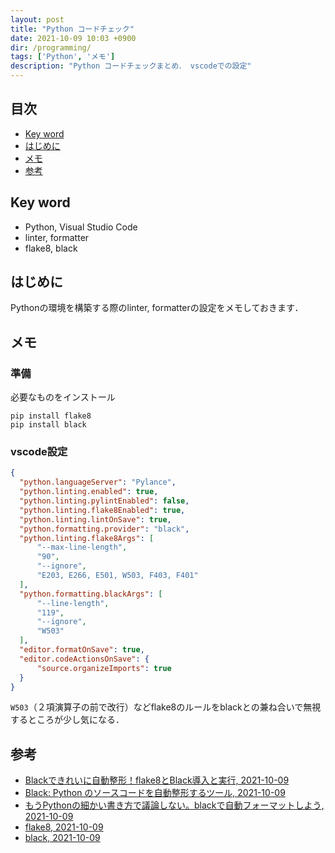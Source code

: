 ```yaml
---
layout: post
title: "Python コードチェック"
date: 2021-10-09 10:03 +0900
dir: /programming/
tags: ['Python', 'メモ']
description: "Python コードチェックまとめ． vscodeでの設定"
---
```


## 目次
- [Key word](#key-word)
- [はじめに](#はじめに)
- [メモ](#メモ)
- [参考](#参考)

## Key word
- Python, Visual Studio Code
- linter, formatter
- flake8, black

## はじめに
Pythonの環境を構築する際のlinter, formatterの設定をメモしておきます．

## メモ
### 準備
必要なものをインストール
```
pip install flake8
pip install black
```

### vscode設定
```json
{
  "python.languageServer": "Pylance",
  "python.linting.enabled": true,
  "python.linting.pylintEnabled": false,
  "python.linting.flake8Enabled": true,
  "python.linting.lintOnSave": true,
  "python.formatting.provider": "black",
  "python.linting.flake8Args": [
      "--max-line-length",
      "90",
      "--ignore",
      "E203, E266, E501, W503, F403, F401"
  ],
  "python.formatting.blackArgs": [
      "--line-length",
      "119",
      "--ignore",
      "W503"
  ],
  "editor.formatOnSave": true,
  "editor.codeActionsOnSave": {
      "source.organizeImports": true
  }
}
```
`W503`（２項演算子の前で改行）などflake8のルールをblackとの兼ね合いで無視するところが少し気になる．

## 参考
- [Blackできれいに自動整形！flake8とBlack導入と実行, 2021-10-09](https://qiita.com/tsu_0514/items/2d52c7bf79cd62d4af4a)
- [Black: Python のソースコードを自動整形するツール, 2021-10-09](https://org-technology.com/posts/python-black.html)
- [もうPythonの細かい書き方で議論しない。blackで自動フォーマットしよう, 2021-10-09](https://blog.hirokiky.org/entry/2019/06/03/202745)
- [flake8, 2021-10-09](https://pypi.org/project/flake8/)
- [black, 2021-10-09](https://pypi.org/project/black/)
